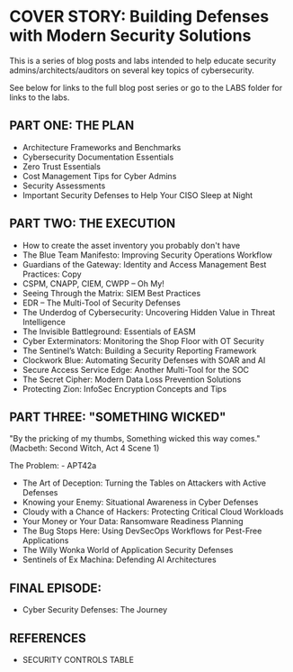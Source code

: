 # COVER STORY: Building Defenses with Modern Security Solutions

This is a series of blog posts and labs intended to help educate security admins/architects/auditors on several key topics of cybersecurity.

See below for links to the full blog post series or go to the LABS folder for links to the labs.

## PART ONE: THE PLAN

- Architecture Frameworks and Benchmarks
- Cybersecurity Documentation Essentials
- Zero Trust Essentials
- Cost Management Tips for Cyber Admins
- Security Assessments
- Important Security Defenses to Help Your CISO Sleep at Night

## PART TWO: THE EXECUTION

- How to create the asset inventory you probably don't have
- The Blue Team Manifesto: Improving Security Operations Workflow
- Guardians of the Gateway:  Identity and Access Management Best Practices: Copy
- CSPM, CNAPP, CIEM, CWPP – Oh My!
- Seeing Through the Matrix: SIEM Best Practices
- EDR – The Multi-Tool of Security Defenses
- The Underdog of Cybersecurity: Uncovering Hidden Value in Threat Intelligence
- The Invisible Battleground: Essentials of EASM
- Cyber Exterminators: Monitoring the Shop Floor with OT Security
- The Sentinel’s Watch: Building a Security Reporting Framework
- Clockwork Blue: Automating Security Defenses with SOAR and AI
- Secure Access Service Edge: Another Multi-Tool for the SOC
- The Secret Cipher: Modern Data Loss Prevention Solutions
- Protecting Zion: InfoSec Encryption Concepts and Tips

## PART THREE: "SOMETHING WICKED"
"By the pricking of my thumbs, Something wicked this way comes." (Macbeth: Second Witch, Act 4 Scene 1)

The Problem:
	- APT42a

- The Art of Deception: Turning the Tables on Attackers with Active Defenses
- Knowing your Enemy: Situational Awareness in Cyber Defenses
- Cloudy with a Chance of Hackers: Protecting Critical Cloud Workloads
- Your Money or Your Data: Ransomware Readiness Planning
- The Bug Stops Here: Using DevSecOps Workflows for Pest-Free Applications
- The Willy Wonka World of Application Security Defenses
- Sentinels of Ex Machina: Defending AI Architectures


## FINAL EPISODE:
- Cyber Security Defenses: The Journey

## REFERENCES
- SECURITY CONTROLS TABLE

